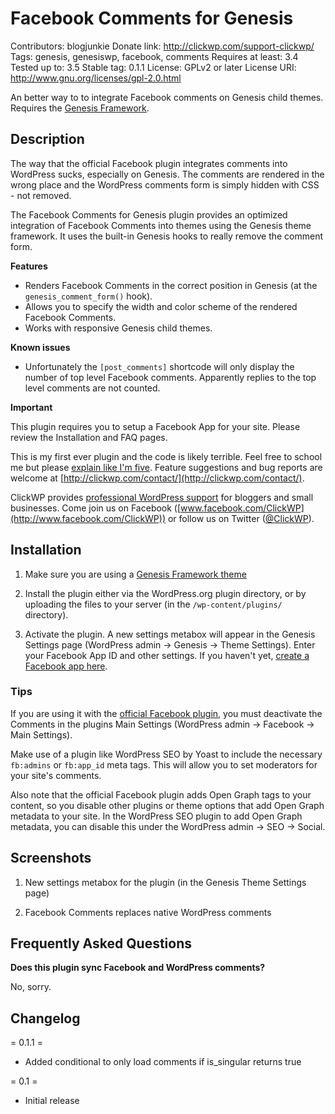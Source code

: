 # Facebook Comments for Genesis #
Contributors: blogjunkie
Donate link: http://clickwp.com/support-clickwp/
Tags: genesis, genesiswp, facebook, comments
Requires at least: 3.4
Tested up to: 3.5
Stable tag: 0.1.1
License: GPLv2 or later
License URI: http://www.gnu.org/licenses/gpl-2.0.html

An better way to to integrate Facebook comments on Genesis child themes. Requires the <a href="http://clickwp.com/go/genesis">Genesis Framework</a>.

## Description ##

The way that the official Facebook plugin integrates comments into WordPress sucks, especially on Genesis. The comments are rendered in the wrong place and the WordPress comments form is simply hidden with CSS - not removed.

The Facebook Comments for Genesis plugin provides an optimized integration of Facebook Comments into themes using the Genesis theme framework. It uses the built-in Genesis hooks to really remove the comment form.

**Features**

* Renders Facebook Comments in the correct position in Genesis (at the `genesis_comment_form()` hook).
* Allows you to specify the width and color scheme of the rendered Facebook Comments.
* Works with responsive Genesis child themes.

**Known issues**

* Unfortunately the `[post_comments]` shortcode will only display the number of top level Facebook comments. Apparently replies to the top level comments are not counted.


**Important**

This plugin requires you to setup a Facebook App for your site. Please review the Installation and FAQ pages.


This is my first ever plugin and the code is likely terrible. Feel free to school me but please [explain like I'm five](http://www.reddit.com/r/explainlikeimfive/). Feature suggestions and bug reports are welcome at [http://clickwp.com/contact/](http://clickwp.com/contact/). 

ClickWP provides [professional WordPress support](http://clickwp.com/wordpress-support/) for bloggers and small businesses. Come join us on Facebook ([www.facebook.com/ClickWP](http://www.facebook.com/ClickWP)) or follow us on Twitter ([@ClickWP](http://twitter.com/clickwp)).


## Installation ##

1. Make sure you are using a [Genesis Framework theme](http://clickwp.com/go/genesis)

2. Install the plugin either via the WordPress.org plugin directory, or by uploading the files to your server (in the `/wp-content/plugins/` directory).

3. Activate the plugin. A new settings metabox will appear in the Genesis Settings page (WordPress admin → Genesis → Theme Settings). Enter your Facebook App ID and other settings. If you haven't yet, [create a Facebook app here](https://developers.facebook.com/apps).


### Tips ###

If you are using it with the [official Facebook plugin](http://wordpress.org/extend/plugins/facebook/), you must deactivate the Comments in the plugins Main Settings (WordPress admin → Facebook → Main Settings). 

Make use of a  plugin like WordPress SEO by Yoast to include the necessary `fb:admins` or `fb:app_id` meta tags. This will allow you to set moderators for your site's comments. 

Also note that the official Facebook plugin adds Open Graph tags to your content, so you disable other plugins or theme options that add Open Graph metadata to your site. In the WordPress SEO plugin to add Open Graph metadata, you can disable this under the WordPress admin → SEO → Social.



## Screenshots ##

1. New settings metabox for the plugin (in the Genesis Theme Settings page)

2. Facebook Comments replaces native WordPress comments



## Frequently Asked Questions ##

**Does this plugin sync Facebook and WordPress comments?**

No, sorry.



## Changelog ##

= 0.1.1 =
* Added conditional to only load comments if is_singular returns true

= 0.1 =
* Initial release